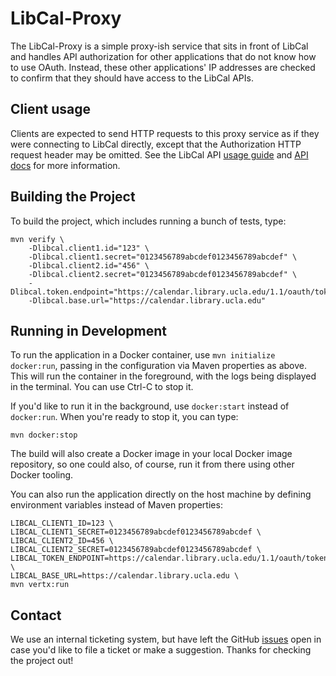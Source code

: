 # LibCal-Proxy

The LibCal-Proxy is a simple proxy-ish service that sits in front of LibCal and handles API authorization for other applications that do not know how to use OAuth. Instead, these other applications' IP addresses are checked to confirm that they should have access to the LibCal APIs.

## Client usage

Clients are expected to send HTTP requests to this proxy service as if they were connecting to LibCal directly, except that the Authorization HTTP request header may be omitted. See the LibCal API [usage guide](https://calendar.library.ucla.edu/admin/api/usage-guide) and [API docs](https://calendar.library.ucla.edu/admin/api) for more information.

## Building the Project

To build the project, which includes running a bunch of tests, type:

    mvn verify \
        -Dlibcal.client1.id="123" \
        -Dlibcal.client1.secret="0123456789abcdef0123456789abcdef" \
        -Dlibcal.client2.id="456" \
        -Dlibcal.client2.secret="0123456789abcdef0123456789abcdef" \
        -Dlibcal.token.endpoint="https://calendar.library.ucla.edu/1.1/oauth/token"
        -Dlibcal.base.url="https://calendar.library.ucla.edu"

## Running in Development

To run the application in a Docker container, use `mvn initialize docker:run`, passing in the configuration via Maven properties as above. This will run the container in the foreground, with the logs being displayed in the terminal. You can use Ctrl-C to stop it.

If you'd like to run it in the background, use `docker:start` instead of `docker:run`. When you're ready to stop it, you can type:

    mvn docker:stop

The build will also create a Docker image in your local Docker image repository, so one could also, of course, run it
from there using other Docker tooling.

You can also run the application directly on the host machine by defining environment variables instead of Maven properties:

    LIBCAL_CLIENT1_ID=123 \
    LIBCAL_CLIENT1_SECRET=0123456789abcdef0123456789abcdef \
    LIBCAL_CLIENT2_ID=456 \
    LIBCAL_CLIENT2_SECRET=0123456789abcdef0123456789abcdef \
    LIBCAL_TOKEN_ENDPOINT=https://calendar.library.ucla.edu/1.1/oauth/token \
    LIBCAL_BASE_URL=https://calendar.library.ucla.edu \
    mvn vertx:run

## Contact

We use an internal ticketing system, but have left the GitHub [issues](https://github.com/UCLALibrary/libcal-proxy/issues)
open in case you'd like to file a ticket or make a suggestion. Thanks for checking the project out!

